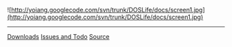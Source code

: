 ![http://yoiang.googlecode.com/svn/trunk/DOSLife/docs/screen1.jpg](http://yoiang.googlecode.com/svn/trunk/DOSLife/docs/screen1.jpg)
> 
---

[Downloads](http://code.google.com/p/yoiang/downloads/list?q=label:DOSLife)
[Issues and Todo](http://code.google.com/p/yoiang/issues/list?q=label:DOSLife)
[Source](http://code.google.com/p/yoiang/source/browse)